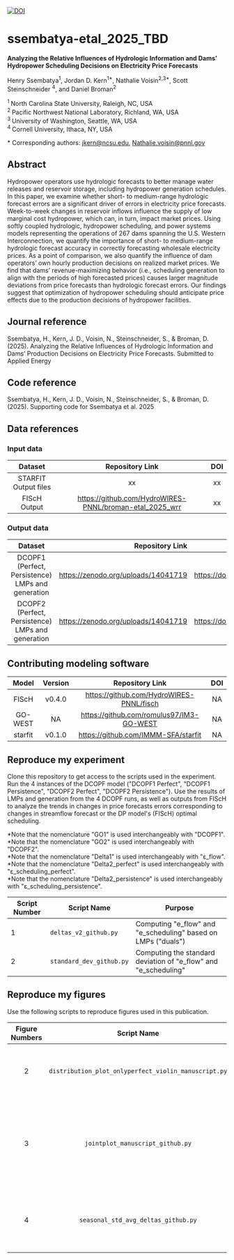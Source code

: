 
[![DOI](https://zenodo.org/badge/DOI/10.5281/zenodo.10934193.svg)](https://doi.org/10.5281/zenodo.10934193)

# ssembatya-etal_2025_TBD

**Analyzing the Relative Influences of Hydrologic Information and Dams’ Hydropower Scheduling Decisions on Electricity Price Forecasts**

Henry Ssembatya<sup>1</sup>, Jordan D. Kern<sup>1\*</sup>, Nathalie Voisin<sup>2,3\*</sup>, Scott Steinschneider
<sup>4</sup>, and Daniel Broman<sup>2</sup>

<sup>1 </sup> North Carolina State University, Raleigh, NC, USA   
<sup>2 </sup> Pacific Northwest National Laboratory, Richland, WA, USA  
<sup>3 </sup> University of Washington, Seattle, WA, USA  
<sup>4 </sup> Cornell University, Ithaca, NY, USA 

\* Corresponding authors: jkern@ncsu.edu, Nathalie.voisin@pnnl.gov

## Abstract
Hydropower operators use hydrologic forecasts to better manage water releases and reservoir storage, including hydropower generation schedules.
In this paper, we examine whether short- to medium-range hydrologic forecast errors are a significant driver of errors in electricity price forecasts.
Week-to-week changes in reservoir inflows influence the supply of low marginal cost hydropower, which can, in turn, impact market prices. Using softly
coupled hydrologic, hydropower scheduling, and power systems models representing the operations of 267 dams spanning the U.S. Western Interconnection,
we quantify the importance of short- to medium-range hydrologic forecast accuracy in correctly forecasting wholesale electricity prices. As a point of
comparison, we also quantify the influence of dam operators’ own hourly production decisions on realized market prices. We find that dams’
revenue-maximizing behavior (i.e., scheduling generation to align with the periods of high forecasted prices) causes larger magnitude deviations from
price forecasts than hydrologic forecast errors. Our findings suggest that optimization of hydropower scheduling should anticipate price effects due
to the production decisions of hydropower facilities.

## Journal reference
Ssembatya, H., Kern, J. D., Voisin, N., Steinschneider, S., & Broman, D. (2025). Analyzing the Relative Influences of Hydrologic Information and 
Dams’ Production Decisions on Electricity Price Forecasts. Submitted to Applied Energy

## Code reference
Ssembatya, H., Kern, J. D., Voisin, N., Steinschneider, S., & Broman, D. (2025). Supporting code for 
Ssembatya et al. 2025

## Data references
### Input data
|       Dataset                                   |               Repository Link                                   |               DOI                        |
|:-----------------------------------------------:|:---------------------------------------------------------------:|:----------------------------------------:|
|   STARFIT Output files                          | xx                                                              | xx                                       |
|   FIScH Output                                  | https://github.com/HydroWIRES-PNNL/broman-etal_2025_wrr         | xx                                       |


### Output data
|       Dataset                                              |   Repository Link                              |                   DOI                             |
|:----------------------------------------------------------:|-----------------------------------------------:|:-------------------------------------------------:|
|     DCOPF1 (Perfect, Persistence) LMPs and generation      | https://zenodo.org/uploads/14041719            | https://doi.org/10.5281/zenodo.14041719           |
|     DCOPF2 (Perfect, Persistence) LMPs and generation      | https://zenodo.org/uploads/14041719            | https://doi.org/10.5281/zenodo.14041719           |

## Contributing modeling software
|  Model   | Version |         Repository Link                            | DOI |
|:--------:|:-------:|:--------------------------------------------------:|:---:|
| FIScH      |  v0.4.0  | https://github.com/HydroWIRES-PNNL/fisch        | NA  |
| GO-WEST    |  NA      | https://github.com/romulus97/IM3-GO-WEST        | NA  |
| starfit    | v0.1.0   | https://github.com/IMMM-SFA/starfit             | NA  |



## Reproduce my experiment
Clone this repository to get access to the scripts used in the experiment. Run the 4 instances of the DCOPF model ("DCOPF1 Perfect", "DCOPF1 Persistence", "DCOPF2 Perfect", "DCOPF2 Persistence").
Use the results of LMPs and generation from the 4 DCOPF runs, as well as outputs from FIScH to analyze the trends in changes in price forecasts errors corresponding to changes in streamflow forecast or the DP model's (FIScH) optimal scheduling.


*Note that the nomenclature "GO1" is used interchangeably with "DCOPF1". 
*Note that the nomenclature "GO2"  is used interchangeably with "DCOPF2".  
*Note that the nomenclature "Delta1" is used interchangeably with "ε_flow".  
*Note that the nomenclature "Delta2_perfect" is used interchangeably with "ε_scheduling_perfect".  
*Note that the nomenclature "Delta2_persistence" is used interchangeably with "ε_scheduling_persistence".  


| Script Number | Script Name | Purpose |
| --- | --- | --- |
| 1 | `deltas_v2_github.py` | Computing "e_flow" and "e_scheduling" based on LMPs ("duals") |
| 2 | `standard_dev_github.py` | Computing the standard deviation of "e_flow" and "e_scheduling" |



## Reproduce my figures
Use the following scripts to reproduce figures used in this publication.

| Figure Numbers |                Script Name                              |                                  Description                                               | 
|:--------------:|:-------------------------------------------------------:|:------------------------------------------------------------------------------------------:|
|       2        |     `distribution_plot_onlyperfect_violin_manuscript.py`     |      Comparing the differences in LMPs across all hours, nodes, and years. |
|       3        |     `jointplot_manuscript_github.py`     |      Comparing the standard deviation for "e_flow" and "e_scheduling" across nodes. Also plotted against annual hydro generation. |
|       4        |     `seasonal_std_avg_deltas_github.py`     |      Comparing the standard deviation for "e_flow" and "e_scheduling" by year and season. |

